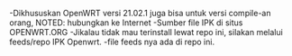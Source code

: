 -Dikhususkan OpenWRT versi 21.02.1 juga bisa untuk versi compile-an orang, NOTED: hubungkan ke Internet
-Sumber file IPK di situs OPENWRT.ORG
-Jikalau tidak mau terinstall lewat repo ini, silakan melalui feeds/repo IPK Openwrt.
-file feeds nya ada di repo ini.
